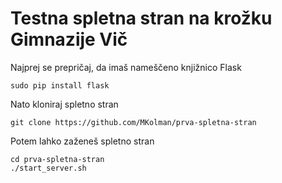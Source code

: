 # Testna spletna stran na krožku Gimnazije Vič

Najprej se prepričaj, da imaš nameščeno knjižnico Flask
```
sudo pip install flask
```

Nato kloniraj spletno stran

```
git clone https://github.com/MKolman/prva-spletna-stran
```

Potem lahko zaženeš spletno stran

```
cd prva-spletna-stran
./start_server.sh
```
